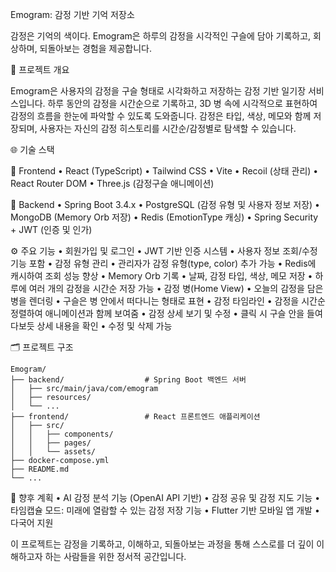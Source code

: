 Emogram: 감정 기반 기억 저장소

감정은 기억의 색이다. Emogram은 하루의 감정을 시각적인 구슬에 담아 기록하고, 회상하며, 되돌아보는 경험을 제공합니다.

🧠 프로젝트 개요

Emogram은 사용자의 감정을 구슬 형태로 시각화하고 저장하는 감정 기반 일기장 서비스입니다. 하루 동안의 감정을 시간순으로 기록하고, 3D 병 속에 시각적으로 표현하여 감정의 흐름을 한눈에 파악할 수 있도록 도와줍니다. 감정은 타입, 색상, 메모와 함께 저장되며, 사용자는 자신의 감정 히스토리를 시간순/감정별로 탐색할 수 있습니다.

🌐 기술 스택

🔹 Frontend
	•	React (TypeScript)
	•	Tailwind CSS
	•	Vite
	•	Recoil (상태 관리)
	•	React Router DOM
	•	Three.js (감정구슬 애니메이션)

🔹 Backend
	•	Spring Boot 3.4.x
	•	PostgreSQL (감정 유형 및 사용자 정보 저장)
	•	MongoDB (Memory Orb 저장)
	•	Redis (EmotionType 캐싱)
	•	Spring Security + JWT (인증 및 인가)



⚙️ 주요 기능
	•	회원가입 및 로그인
	•	JWT 기반 인증 시스템
	•	사용자 정보 조회/수정 기능 포함
	•	감정 유형 관리
	•	관리자가 감정 유형(type, color) 추가 가능
	•	Redis에 캐시하여 조회 성능 향상
	•	Memory Orb 기록
	•	날짜, 감정 타입, 색상, 메모 저장
	•	하루에 여러 개의 감정을 시간순 저장 가능
	•	감정 병(Home View)
	•	오늘의 감정을 담은 병을 렌더링
	•	구슬은 병 안에서 떠다니는 형태로 표현
	•	감정 타임라인
	•	감정을 시간순 정렬하여 애니메이션과 함께 보여줌
	•	감정 상세 보기 및 수정
	•	클릭 시 구슬 안을 들여다보듯 상세 내용을 확인
	•	수정 및 삭제 가능

🗂 프로젝트 구조
```
Emogram/
├── backend/                  # Spring Boot 백엔드 서버
│   ├── src/main/java/com/emogram
│   ├── resources/
│   └── ...
├── frontend/                 # React 프론트엔드 애플리케이션
│   ├── src/
│   │   ├── components/
│   │   ├── pages/
│   │   └── assets/
├── docker-compose.yml
├── README.md
└── ...
```

🧭 향후 계획
	•	AI 감정 분석 기능 (OpenAI API 기반)
	•	감정 공유 및 감정 지도 기능
	•	타임캡슐 모드: 미래에 열람할 수 있는 감정 저장 기능
	•	Flutter 기반 모바일 앱 개발
	•	다국어 지원

이 프로젝트는 감정을 기록하고, 이해하고, 되돌아보는 과정을 통해 스스로를 더 깊이 이해하고자 하는 사람들을 위한 정서적 공간입니다.
